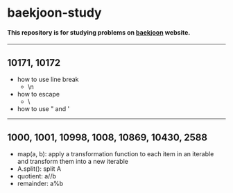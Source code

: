 # baekjoon-study
#### This repository is for studying problems on [baekjoon](https://www.acmicpc.net/) website.
***
## 10171, 10172
* how to use line break
    + \n
* how to escape
    + \
* how to use " and '
***
## 1000, 1001, 10998, 1008, 10869, 10430, 2588
* map(a, b): apply a transformation function to each item in an iterable and transform them into a new iterable
* A.split(): split A 
* quotient: a//b
* remainder: a%b
